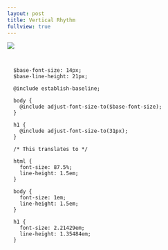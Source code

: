 ```yaml
---
layout: post
title: Vertical Rhythm
fullview: true
---
```


<img src="{{ site.baseurl }}/assets/media/incremental_1.gif" />

<pre class="prettyprint lang-scss"><code>

  $base-font-size: 14px;
  $base-line-height: 21px;

  @include establish-baseline;

  body {
    @include adjust-font-size-to($base-font-size);
  }

  h1 {
    @include adjust-font-size-to(31px);
  }

  /* This translates to */

  html {
    font-size: 87.5%;
    line-height: 1.5em;
  }

  body {
    font-size: 1em;
    line-height: 1.5em;
  }

  h1 {
    font-size: 2.21429em;
    line-height: 1.35484em;
  }


</code></pre>
